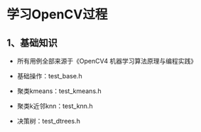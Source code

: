 # 学习OpenCV过程

## 1、基础知识

- 所有用例全部来源于《OpenCV4 机器学习算法原理与编程实践》

- 基础操作：test_base.h
- 聚类kmeans：test_kmeans.h
- 聚类k近邻knn：test_knn.h
- 决策树：test_dtrees.h